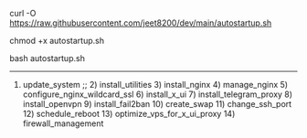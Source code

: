 curl -O https://raw.githubusercontent.com/jeet8200/dev/main/autostartup.sh

chmod +x autostartup.sh

bash autostartup.sh

-------------------------------------
  1) update_system ;;
        2) install_utilities 
        3) install_nginx 
        4) manage_nginx 
        5) configure_nginx_wildcard_ssl 
        6) install_x_ui 
        7) install_telegram_proxy 
        8) install_openvpn 
        9) install_fail2ban 
        10) create_swap 
        11) change_ssh_port 
        12) schedule_reboot 
        13) optimize_vps_for_x_ui_proxy 
        14) firewall_management 
